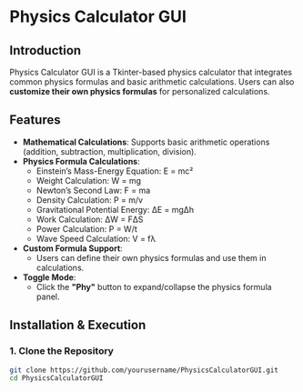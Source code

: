 # Physics Calculator GUI

## Introduction  
Physics Calculator GUI is a Tkinter-based physics calculator that integrates common physics formulas and basic arithmetic calculations. Users can also **customize their own physics formulas** for personalized calculations.

## Features  
- **Mathematical Calculations**: Supports basic arithmetic operations (addition, subtraction, multiplication, division).  
- **Physics Formula Calculations**:
  - Einstein’s Mass-Energy Equation: E = mc²  
  - Weight Calculation: W = mg  
  - Newton’s Second Law: F = ma  
  - Density Calculation: P = m/v  
  - Gravitational Potential Energy: ΔE = mgΔh  
  - Work Calculation: ΔW = FΔS  
  - Power Calculation: P = W/t  
  - Wave Speed Calculation: V = fλ  
- **Custom Formula Support**:
  - Users can define their own physics formulas and use them in calculations.  
- **Toggle Mode**:
  - Click the **"Phy"** button to expand/collapse the physics formula panel.

## Installation & Execution  
### 1. Clone the Repository  
```bash
git clone https://github.com/yourusername/PhysicsCalculatorGUI.git
cd PhysicsCalculatorGUI
